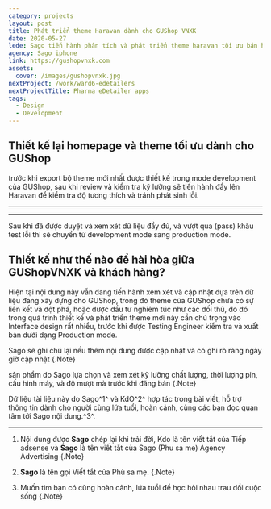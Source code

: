```yaml
---
category: projects
layout: post
title: Phát triển theme Haravan dành cho GUShop VNXK
date: 2020-05-27
lede: Sago tiến hành phân tích và phát triển theme haravan tối ưu bán hàng dành cho lĩnh vực thời trang gắn bó với thương hiệu GUShop VNXK.
agency: Sago iphone
link: https://gushopvnxk.com
assets:
  cover: /images/gushopvnxk.jpg
nextProject: /work/ward6-edetailers
nextProjectTitle: Pharma eDetailer apps
tags:
  - Design
  - Development
---
```


## Thiết kế lại homepage và theme tối ưu dành cho GUShop

trước khi export bộ theme mới nhất được thiết kế trong mode development của GUShop, sau khi review và kiểm tra kỹ lưỡng sẽ tiến hành đẩy lên Haravan để kiểm tra độ tương thích và tránh phát sinh lỗi.


---
<PostButton link="https://gushopvnxk.com" label="Truy cập vào GUShop VNXK hàng thời trang chất lượng cao" />

---


Sau khi đã được duyệt và xem xét dữ liệu đầy đủ, và vượt qua (pass) khâu test lỗi thì sẽ chuyển từ development mode sang production mode.

<Media ratio="668/1000" image="/images/gushopvnxk.jpg"/>

## Thiết kế như thế nào để hài hòa giữa GUShopVNXK và khách hàng?

Hiện tại nội dung này vẫn đang tiến hành xem xét và cập nhật dựa trên dữ liệu đang xây dựng cho GUShop, trong đó theme của GUShop chưa có sự liên kết và đột phá,
hoặc được đầu tư nghiêm túc như các đối thủ, do đó trong quá trình thiết kế và phát triển theme mới này cần chú trọng vào Interface design rất nhiều, trước khi được Testing Engineer kiểm tra và xuất bản dưới dạng Production mode.


Sago sẽ ghi chú lại nếu thêm nội dung được cập nhật và có ghi rõ ràng ngày giờ cập nhật {.Note}

sản phẩm do Sago lựa chọn và xem xét kỹ lưỡng chất lượng, thời lượng pin, cấu hình máy, và độ mượt mà trước khi đăng bán {.Note}


Dữ liệu tài liệu này do Sago^1^ và KdO^2^ hợp tác trong bài viết, hỗ trợ thông tin dành cho người cùng lứa tuổi, hoàn cảnh, cùng các bạn đọc quan tâm tới Sago nội dung.^3^.


<PostButton link="https://gushopvnxk.com" label="Truy cập vào hệ thống bán hàng thời trang GUShop VNXK, thời trang Việt nam xuất khẩu cao cấp" />


---

1. Nội dung được **Sago** chép lại khi trải đời, Kdo là tên viết tắt của Tiếp adsense và **Sago** là tên viết tắt của Sago (Phu sa me) Agency Advertising {.Note}

2. **Sago** là tên gọi Viết tắt của Phù sa mẹ. {.Note}

3. Muốn tìm bạn có cùng hoàn cảnh, lứa tuổi để học hỏi nhau trau dồi cuộc sống {.Note}

<script>
import Media from "../../src/components/Media";
import MediaYoutube from "../../src/components/MediaYoutube";
import PostButton from "../../src/components/PostButton";
export default {
  components: {
    Media,
    MediaYoutube,
    PostButton,
  }
}
</script>
